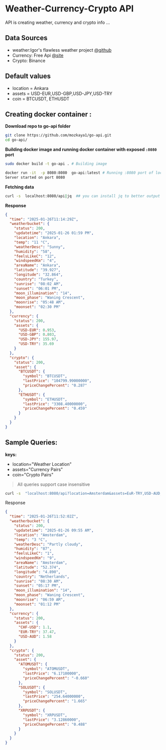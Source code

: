 # Weather-Currency-Crypto API
API is creating weather, currency and crypto info ... 

## Data Sources 

- weather:Igor's flawless weather project [@github](https://github.com/chubin/wttr.in)
- Currency: Free Api [@site](https://www.exchangerate-api.com)
- Crypto: Binance

## Default values
- location = Ankara 
- assets = USD-EUR,USD-GBP,USD-JPY,USD-TRY
- coin = BTCUSDT, ETHUSDT

## Creating docker container :
**Download repo to go-api folder**
```sh
git clone https://github.com/mozkaya1/go-api.git
cd go-api/
```
**Building docker image and running docker container with exposed `:8080` port**

```sh
sudo docker build -t go-api . # Building image 

docker run -it  -p 8080:8080  go-api:latest # Running :8080 port of local machine
Server started on port 8080
```

**Fetching data**
```sh
curl -s  localhost:8080/api|jq  ## you can install jq to better output for json ... 
```

**Response**
```json
{
  "time": "2025-01-26T11:14:29Z",
  "weatherbucket": {
    "status": 200,
    "updatetime": "2025-01-26 01:59 PM",
    "location": "Ankara",
    "temp": "11 °C",
    "weatherDesc": "Sunny",
    "humidity": "58",
    "feelsLikeC": "12",
    "windspeedKm": "4",
    "areaName": "Ankara",
    "latitude": "39.927",
    "longitude": "32.864",
    "country": "Turkey",
    "sunrise": "08:02 AM",
    "sunset": "06:01 PM",
    "moon_illumination": "14",
    "moon_phase": "Waning Crescent",
    "moonrise": "05:48 AM",
    "moonset": "02:30 PM"
  },
  "currency": {
    "status": 200,
    "assets": {
      "USD-EUR": 0.953,
      "USD-GBP": 0.803,
      "USD-JPY": 155.97,
      "USD-TRY": 35.69
    }
  },
  "crypto": {
    "status": 200,
    "asset": {
      "BTCUSDT": {
        "symbol": "BTCUSDT",
        "lastPrice": "104799.99000000",
        "priceChangePercent": "0.287"
      },
      "ETHUSDT": {
        "symbol": "ETHUSDT",
        "lastPrice": "3308.40000000",
        "priceChangePercent": "0.459"
      }
    }
  }
}
```
## Sample Queries:
**keys:**
- location="Weather Location"
- assets="Currency Pairs"
- coin="Crypto Pairs"

> All queries support case insensitive
```sh
curl -s  "localhost:8080/api?location=Amsterdam&assets=EuR-TRY,USD-AUD,CHF-USD&coins=ATOMUSDT,SOLUSDT,XRPUSDT"|jq

```
Response
```json
{
  "time": "2025-01-26T11:52:02Z",
  "weatherbucket": {
    "status": 200,
    "updatetime": "2025-01-26 09:55 AM",
    "location": "Amsterdam",
    "temp": "3 °C",
    "weatherDesc": "Partly cloudy",
    "humidity": "87",
    "feelsLikeC": "1",
    "windspeedKm": "9",
    "areaName": "Amsterdam",
    "latitude": "52.374",
    "longitude": "4.890",
    "country": "Netherlands",
    "sunrise": "08:30 AM",
    "sunset": "05:17 PM",
    "moon_illumination": "14",
    "moon_phase": "Waning Crescent",
    "moonrise": "06:59 AM",
    "moonset": "01:12 PM"
  },
  "currency": {
    "status": 200,
    "assets": {
      "CHF-USD": 1.1,
      "EUR-TRY": 37.47,
      "USD-AUD": 1.58
    }
  },
  "crypto": {
    "status": 200,
    "asset": {
      "ATOMUSDT": {
        "symbol": "ATOMUSDT",
        "lastPrice": "6.17100000",
        "priceChangePercent": "-0.660"
      },
      "SOLUSDT": {
        "symbol": "SOLUSDT",
        "lastPrice": "254.64000000",
        "priceChangePercent": "1.665"
      },
      "XRPUSDT": {
        "symbol": "XRPUSDT",
        "lastPrice": "3.12860000",
        "priceChangePercent": "0.488"
      }
    }
  }
}
```


